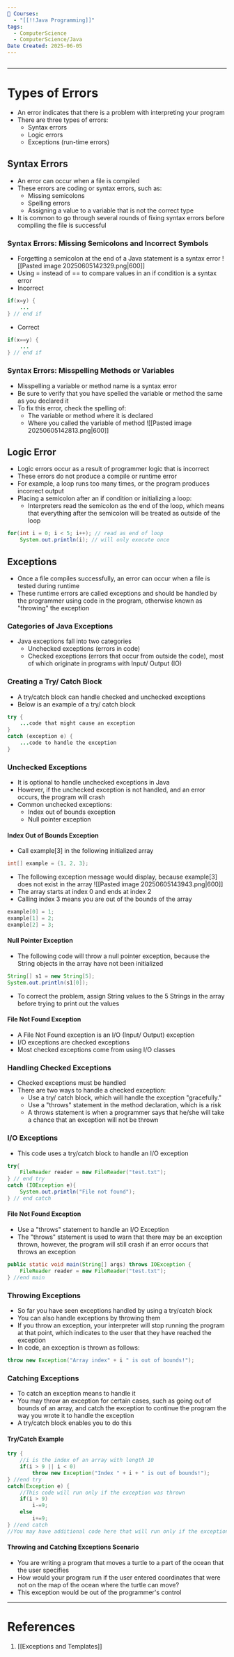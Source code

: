 ```yaml
---
📕 Courses:
  - "[[!!Java Programming]]"
tags:
  - ComputerScience
  - ComputerScience/Java
Date Created: 2025-06-05
---
```

```table-of-contents
```
---
# Types of Errors
- An error indicates that there is a problem with interpreting your program
- There are three types of errors:
	- Syntax errors
	- Logic errors
	- Exceptions (run-time errors)
## Syntax Errors
- An error can occur when a file is compiled
- These errors are coding or syntax errors, such as:
	- Missing semicolons
	- Spelling errors
	- Assigning a value to a variable that is not the correct type
- It is common to go through several rounds of fixing syntax errors before compiling the file is successful
### Syntax Errors: Missing Semicolons and Incorrect Symbols
- Forgetting a semicolon at the end of a Java statement is a syntax error
![[Pasted image 20250605142329.png|600]]
- Using = instead of == to compare values in an if condition is a syntax error
- Incorrect
```java
if(x=y) {
	...
} // end if
```
- Correct
```java
if(x==y) {
	... 
} // end if
```
### Syntax Errors: Misspelling Methods or Variables
- Misspelling a variable or method name is a syntax error
- Be sure to verify that you have spelled the variable or method the same as you declared it
- To fix this error, check the spelling of:
	- The variable or method where it is declared
	- Where you called the variable of method
![[Pasted image 20250605142813.png|600]]
## Logic Error
- Logic errors occur as a result of programmer logic that is incorrect
- These errors do not produce a compile or runtime error
- For example, a loop runs too many times, or the program produces incorrect output
- Placing a semicolon after an if condition or initializing a loop:
	- Interpreters read the semicolon as the end of the loop, which means that everything after the semicolon will be treated as outside of the loop
```java
for(int i = 0; i < 5; i++); // read as end of loop
	System.out.println(i); // will only execute once
```
## Exceptions
- Once a file compiles successfully, an error can occur when a file is tested during runtime
- These runtime errors are called exceptions and should be handled by the programmer using code in the program, otherwise known as "throwing" the exception
### Categories of Java Exceptions
- Java exceptions fall into two categories
	- Unchecked exceptions (errors in code)
	- Checked exceptions (errors that occur from outside the code), most of which originate in programs with Input/ Output (IO)
### Creating a Try/ Catch Block
- A try/catch block can handle checked and unchecked exceptions
- Below is an example of a try/ catch block
```java
try {
	...code that might cause an exception
}
catch (exception e) {
	...code to handle the exception
}
```
### Unchecked Exceptions
- It is optional to handle unchecked exceptions in Java
- However, if the unchecked exception is not handled, and an error occurs, the program will crash
- Common unchecked exceptions:
	- Index out of bounds exception
	- Null pointer exception
#### Index Out of Bounds Exception
- Call example[3] in the following initialized array
```java
int[] example = {1, 2, 3};
```
- The following exception message would display, because example[3] does not exist in the array
![[Pasted image 20250605143943.png|600]]
- The array starts at index 0 and ends at index 2
- Calling index 3 means you are out of the bounds of the array
```java
example[0] = 1;
example[1] = 2;
example[2] = 3;
```
#### Null Pointer Exception
- The following code will throw a null pointer exception, because the String objects in the array have not been initialized
```java
String[] s1 = new String[5];
System.out.println(s1[0]);
```
- To correct the problem, assign String values to the 5 Strings in the array before trying to print out the values
#### File Not Found Exception
- A File Not Found exception is an I/O (Input/ Output) exception
- I/O exceptions are checked exceptions
- Most checked exceptions come from using I/O classes
### Handling Checked Exceptions
- Checked exceptions must be handled
- There are two ways to handle a checked exception:
	- Use a try/ catch block, which will handle the exception "gracefully."
	- Use a "throws" statement in the method declaration, which is a risk
	- A throws statement is when a programmer says that he/she will take a chance that an exception will not be thrown
### I/O Exceptions
- This code uses a try/catch block to handle an I/O exception
```java
try{
	FileReader reader = new FileReader("test.txt");
} // end try
catch (IOException e){
	System.out.println("File not found");
} // end catch
```
#### File Not Found Exception
- Use a "throws" statement to handle an I/O Exception
- The "throws" statement is used to warn that there may be an exception thrown, however, the program will still crash if an error occurs that throws an exception
```java
public static void main(String[] args) throws IOException {
	FileReader reader = new FileReader("test.txt");
} //end main
```

### Throwing Exceptions
- So far you have seen exceptions handled by using a try/catch block
- You can also handle exceptions by throwing them
- If you throw an exception, your interpreter will stop running the program at that point, which indicates to the user that they have reached the exception
- In code, an exception is thrown as follows:
```java
throw new Exception("Array index" + i " is out of bounds!");
```
### Catching Exceptions
- To catch an exception means to handle it
- You may throw an exception for certain cases, such as going out of bounds of an array, and catch the exception to continue the program the way you wrote it to handle the exception
- A try/catch block enables you to do this
#### Try/Catch Example
```java
try {
	//i is the index of an array with length 10
	if(i > 9 || i < 0)
		throw new Exception("Index " + i + " is out of bounds!");
} //end try
catch(Exception e) {
	//This code will run only if the exception was thrown
	if(i > 9)
		i-=9;
	else
		i+=9;
} //end catch
//You may have additional code here that will run only if the exception was not thrown
```
#### Throwing and Catching Exceptions Scenario
- You are writing a program that moves a turtle to a part of the ocean that the user specifies
- How would your program run if the user entered coordinates that were not on the map of the ocean where the turtle can move?
- This exception would be out of the programmer's control
---
# References
1. [[Exceptions and Templates]]